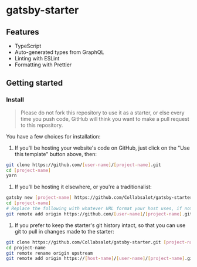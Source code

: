 # gatsby-starter

## Features

- TypeScript
- Auto-generated types from GraphQL
- Linting with ESLint
- Formatting with Prettier

## Getting started

### Install

> Please do not fork this repository to use it as a starter, or else every time you push code, GitHub will think you want to make a pull request to this repository.

You have a few choices for installation:

1. If you'll be hosting your website's code on GitHub, just click on the "Use this template" button above, then:

```bash
git clone https://github.com/[user-name]/[project-name].git
cd [project-name]
yarn
```

1. If you'll be hosting it elsewhere, or you're a traditionalist:

```bash
gatsby new [project-name] https://github.com/Collabsalot/gatsby-starter.git
cd [project-name]
# Replace the following with whatever URL format your host uses, if not GitHub
git remote add origin https://github.com/[user-name]/[project-name].git
```

1. If you prefer to keep the starter's git history intact, so that you can use git to pull in changes made to the starter:

```bash
git clone https://github.com/Collabsalot/gatsby-starter.git [project-name]
cd project-name
git remote rename origin upstream
git remote add origin https://[host-name]/[user-name]/[project-name].git
```
